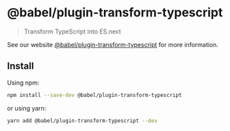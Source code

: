 # @babel/plugin-transform-typescript

> Transform TypeScript into ES.next

See our
website [@babel/plugin-transform-typescript](https://babeljs.io/docs/babel-plugin-transform-typescript)
for more information.

## Install

Using npm:

```sh
npm install --save-dev @babel/plugin-transform-typescript
```

or using yarn:

```sh
yarn add @babel/plugin-transform-typescript --dev
```
